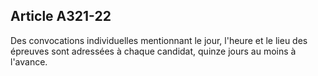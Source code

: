 Article A321-22
----
Des convocations individuelles mentionnant le jour, l'heure et le lieu des
épreuves sont adressées à chaque candidat, quinze jours au moins à l'avance.
